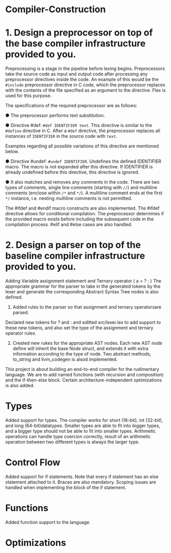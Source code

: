 # Compiler-Construction

# 1. Design a preprocessor on top of the base compiler infrastructure provided to you.

Preprocessing is a stage in the pipeline before lexing begins. Preprocessors take the source code as input and output code after processing any preprocessor directives inside the code. 
An example of this would be the `#include` preprocessor directive in C code, which the preprocessor replaces with the contents of the file specified as an argument to the directive. Flex is used for this purpose.

The specifications of the required preprocessor are as follows:

  ● The preprocessor performs text substitution.

  ● Directive #def: `#def IDENTIFIER text`. This directive is similar to the `#define` directive in C. After a `#def`   directive, the preprocessor replaces all instances of `IDENTIFIER` in the source code with `text`.
  
Examples regarding all possible variations of this directive are mentioned below.

  ● Directive #undef: `#undef IDENTIFIER`. Undefines the defined IDENTIFIER macro. The macro is not expanded after  this directive. If IDENTIFIER is already undefined before this directive, this directive is ignored.
  
  ● It also matches and removes any comments in the code. There are two types of comments, single line comments (starting with `//`) and multiline comments (enclose within `/*` and `*/`). A multiline comment ends at the first `*/` instance, i.e. nesting multiline comments is not permitted.
  
The #ifdef and #endif macro constructs are also implemented. The #ifdef directive allows for conditional compilation. The preprocessor determines if the provided macro exists before including the subsequent code in the compilation process. #elif and #else cases are also handled.

# 2. Design a parser on top of the baseline compiler infrastructure provided to you.

Adding Variable assignment statement and Ternary operator ( a = <expr> ? <expr> : <expr> )
The appropriate grammar for the parser to take in the generated tokens by the lexer and generate the corresponding Abstract Syntax Tree nodes is also defined.
  
1. Added rules to the parser so that assignment and ternary operatorsare parsed.

Declared new tokens for ? and : and editted src/lexer.lex to add support to these new tokens, and also set the type of the assignment and ternary operator rules.

2. Created new rukes for the appropriate AST nodes. Each new AST node define will inherit the base Node struct, and extends it with extra information according to the type of node. Two abstract methods, to_string and llvm_codegen is alsod implemented.
  
  
This project is about building an end-to-end compiler for the rudimentary language. We are to add named functions (with recursion and composition) and the if-then-else block. Certain architecture-independent optimizations is also added. 

# Types

Added support for types. The compiler works for short (16-bit), int (32-bit), and long (64-bit)datatypes. Smaller types are able to fit into bigger types, and a bigger type should not be able to fit into smaller
types. Arithmetic operations can handle type coercion correctly, result of an arithmetic operation between two different types is always the larger type.
  
# Control Flow
  
Added support for if statements. Note that every if statement has an else statement attached to it. Braces are also mandatory. Scoping issues are handled when implementing the block of the if statement.
  
# Functions
  
Added function support to the language.
  
# Optimizations
